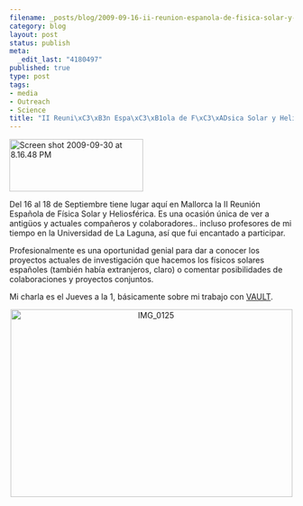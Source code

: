 ```yaml
--- 
filename: _posts/blog/2009-09-16-ii-reunion-espanola-de-fisica-solar-y-heliosferica.md
category: blog
layout: post
status: publish
meta: 
  _edit_last: "4180497"
published: true
type: post
tags: 
- media
- Outreach
- Science
title: "II Reuni\xC3\xB3n Espa\xC3\xB1ola de F\xC3\xADsica Solar y Heliosf\xC3\xA9rica"
---
```

<a href="http://www.riastronomia.es/opencms/opencms/Workshops/R_20090319.html"><img class="aligncenter size-full wp-image-645" title="Screen shot 2009-09-30 at 8.16.48 PM" src="http://nasonurb.files.wordpress.com/2009/09/screen-shot-2009-09-30-at-8-16-48-pm.jpg" alt="Screen shot 2009-09-30 at 8.16.48 PM" width="237" height="93" /></a>

Del 16 al 18 de Septiembre tiene lugar aquí en Mallorca la II Reunión Española de Física Solar y Heliosférica. Es una ocasión única de ver a antigüos y actuales compañeros y colaboradores.. incluso profesores de mi tiempo en la Universidad de La Laguna, así que fui encantado a participar.

Profesionalmente es una oportunidad genial para dar a conocer los proyectos actuales de investigación que hacemos los físicos solares españoles (también había extranjeros, claro) o comentar posibilidades de colaboraciones y proyectos conjuntos.
<p style="text-align:left;">Mi charla es el Jueves a la 1, básicamente sobre mi trabajo con <a href="http://wwwsolar.nrl.navy.mil/rockets/vault/index.html">VAULT</a>.</p>
<p style="text-align:center;"><a title="IMG_0125 by brunosan, on Flickr" href="http://www.flickr.com/photos/nasonurb/3947285373/"><img class="aligncenter" src="http://farm3.static.flickr.com/2640/3947285373_fe5284313a.jpg" alt="IMG_0125" width="500" height="333" /></a></p>
